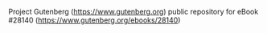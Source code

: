 Project Gutenberg (https://www.gutenberg.org) public repository for eBook #28140 (https://www.gutenberg.org/ebooks/28140)
